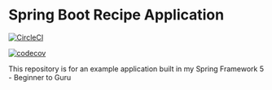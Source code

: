 # Spring Boot Recipe Application

[![CircleCI](https://circleci.com/gh/dannyvpm/spring5-recipe-app.svg?style=svg)](https://circleci.com/gh/dannyvpm/spring5-recipe-app)

[![codecov](https://codecov.io/gh/dannyvpm/spring5-mysql-recipe-app/branch/master/graph/badge.svg)](https://codecov.io/gh/dannyvpm/spring5-mysql-recipe-app)

This repository is for an example application built in my Spring Framework 5 - Beginner to Guru
